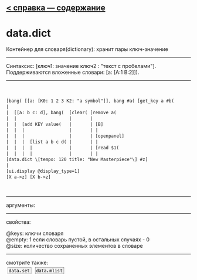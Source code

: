 [< справка — содержание](ceammc_lib.html)
---

# data.dict


Контейнер для словаря(dictionary): хранит пары ключ-значение

---

Синтаксис: [ключ1: значение ключ2 : &#34;текст с пробелами&#34;]. Поддерживаются вложенные словари: [a:
            [A:1 B:2]]).
<br>


---


```


[bang( [[a: [K0: 1 2 3 K2: "a symbol"]], bang #a( [get_key a #b(
|
|  [[a: b c: d], bang(  [clear( [remove a(
|  |                    |       |
|  |  [add KEY value(   |       | [B]
|  |  |                 |       | |
|  |  |                 |       | [openpanel]
|  |  |  [list a b c d( |       | |
|  |  |  |              |       | [read $1(
|  |  |  |              |       | |
[data.dict \[tempo: 120 title: "New Masterpiece"\] #z]
|
[ui.display @display_type=1]
[X a->z] [X b->z]

            
```

---
аргументы:


---
свойства:

@keys: ключи словаря<br>
@empty: 1 если словарь пустой, в остальных случаях - 0<br>
@size: количество сохраненных элементов в словаре<br>

---
смотрите также:<br>
[![data.set](img/object_data.set.png)](data.set.html)
[![data.mlist](img/object_data.mlist.png)](data.mlist.html)
